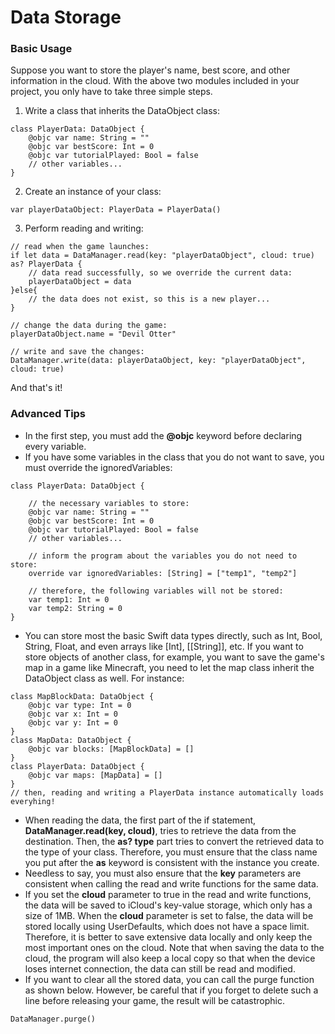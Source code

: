 # Data Storage
### Basic Usage
Suppose you want to store the player's name, best score, and other information in the cloud. With the above two modules included in your project, you only have to take three simple steps.
1. Write a class that inherits the DataObject class:
```
class PlayerData: DataObject {   
    @objc var name: String = ""
    @objc var bestScore: Int = 0
    @objc var tutorialPlayed: Bool = false
    // other variables...
}
```
2. Create an instance of your class:
```
var playerDataObject: PlayerData = PlayerData()
```
3. Perform reading and writing:
```
// read when the game launches:
if let data = DataManager.read(key: "playerDataObject", cloud: true) as? PlayerData {
    // data read successfully, so we override the current data:
    playerDataObject = data
}else{
    // the data does not exist, so this is a new player...
}

// change the data during the game:
playerDataObject.name = "Devil Otter"

// write and save the changes:
DataManager.write(data: playerDataObject, key: "playerDataObject", cloud: true)
```
And that's it!
### Advanced Tips
- In the first step, you must add the **@objc** keyword before declaring every variable.
- If you have some variables in the class that you do not want to save, you must override the ignoredVariables:
```
class PlayerData: DataObject {

    // the necessary variables to store:
    @objc var name: String = ""
    @objc var bestScore: Int = 0
    @objc var tutorialPlayed: Bool = false
    // other variables...

    // inform the program about the variables you do not need to store:
    override var ignoredVariables: [String] = ["temp1", "temp2"]

    // therefore, the following variables will not be stored:
    var temp1: Int = 0
    var temp2: String = 0
}
```
- You can store most the basic Swift data types directly, such as Int, Bool, String, Float, and even arrays like [Int], [[String]], etc. If you want to store objects of another class, for example, you want to save the game's map in a game like Minecraft, you need to let the map class inherit the DataObject class as well. For instance:
```
class MapBlockData: DataObject {
    @objc var type: Int = 0
    @objc var x: Int = 0
    @objc var y: Int = 0
}
class MapData: DataObject {
    @objc var blocks: [MapBlockData] = []
}
class PlayerData: DataObject {
    @objc var maps: [MapData] = []
}
// then, reading and writing a PlayerData instance automatically loads everyhing!
```
- When reading the data, the first part of the if statement, **DataManager.read(key, cloud)**, tries to retrieve the data from the destination. Then, the **as? type** part tries to convert the retrieved data to the type of your class. Therefore, you must ensure that the class name you put after the **as** keyword is consistent with the instance you create.
- Needless to say, you must also ensure that the **key** parameters are consistent when calling the read and write functions for the same data.
- If you set the **cloud** parameter to true in the read and write functions, the data will be saved to iCloud's key-value storage, which only has a size of 1MB. When the **cloud** parameter is set to false, the data will be stored locally using UserDefaults, which does not have a space limit. Therefore, it is better to save extensive data locally and only keep the most important ones on the cloud. Note that when saving the data to the cloud, the program will also keep a local copy so that when the device loses internet connection, the data can still be read and modified.
- If you want to clear all the stored data, you can call the purge function as shown below. However, be careful that if you forget to delete such a line before releasing your game, the result will be catastrophic.
```
DataManager.purge()
```
